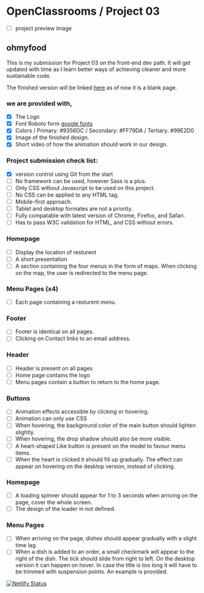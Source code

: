 # OpenClassrooms / Project 03

- [ ] project preview image

## ohmyfood

This is my submission for Project 03 on the front-end dev path. It will get updated with time as I learn better ways of achieving cleaner and more sustainable code. 

The finished version will be linked [here](https://hazim.github.io/OCproject3/) as of now it is a blank page. 

### we are provided with,
- [x] The Logo
- [x] Font Roboto form [google fonts](https://fonts.google.com/specimen/Roboto?query=roboto)
- [x] Colors / Primary: #9356DC / Secondary: #FF79DA / Tertiary: #99E2D0 
- [x] Image of the finished design.
- [x] Short video of how the animation should work in our design. 

### Project submission check list:
- [x] version control using Git from the start
- [ ] No framework can be used, however Sass is a plus. 
- [ ] Only CSS without Javascript to be used on this project. 
- [ ] No CSS can be applied to any HTML tag.
- [ ] Mobile-first approach. 
- [ ] Tablet and desktop formates are not a priority. 
- [ ] Fully compatable with latest version of Chrome, Firefox, and Safari.
- [ ] Has to pass W3C validation for HTML, and CSS without errors.

### Homepage 
- [ ] Display the location of resturent 
- [ ] A short presentation 
- [ ] A section containing the four menus in the form of maps. When clicking on the map, the user is redirected to the menu page.

### Menu Pages (x4)
- [ ] Each page containing a resturent menu. 

### Footer 
- [ ] Footer is identical on all pages. 
- [ ] Clicking on Contact links to an email address. 

### Header 
- [ ] Header is present on all pages
- [ ] Home page contains the logo
- [ ] Menu pages contain a button to return to the home page. 

### Buttons
- [ ] Animation effects accessible by clicking or hovering.
- [ ] Animation can only use CSS 
- [ ] When hovering, the background color of the main button should lighten slightly. 
- [ ] When hovering, the drop shadow should also be more visible. 
- [ ] A heart-shaped Like button is present on the model to favour menu items. 
- [ ] When the heart is clicked it should fill up gradually. The effect can appear on hovering on the desktop version, instead of clicking. 

### Homepage
- [ ] A loading spinner should appear for 1 to 3 seconds when arriving on the page, cover the whole screen. 
- [ ] The design of the loader in not defined. 

### Menu Pages
- [ ] When arriving on the page, dishes should appear gradually with a slight time lag. 
- [ ] When a dish is added to an order, a small checkmark will appear to the right of the dish. The tick should slide from right to left. On the desktop version it can happen on hover. In case the title is too long it will have to be trimmed with suspension points. An example is provided. 

[![Netlify Status](https://api.netlify.com/api/v1/badges/c69554c0-b873-497f-b016-4b53f366f9ef/deploy-status)](https://app.netlify.com/sites/ocohmyfood/deploys)
